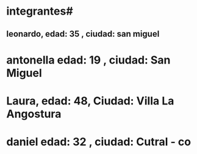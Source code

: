 # integrantes#
## leonardo, edad: 35 , ciudad: san miguel 
# antonella edad: 19 , ciudad: San Miguel
# Laura, edad: 48, Ciudad: Villa La Angostura
# daniel edad: 32 , ciudad: Cutral - co
 
